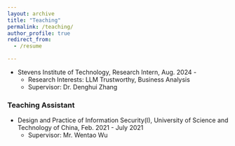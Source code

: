 ```yaml
---
layout: archive
title: "Teaching"
permalink: /teaching/
author_profile: true
redirect_from:
  - /resume

---
```

* Stevens Institute of Technology, Research Intern, Aug. 2024 - 
  *  Research Interests: LLM Trustworthy, Business Analysis
  *  Supervisor: Dr. Denghui Zhang

### Teaching Assistant
* Design and Practice of Information Security(I), University of Science and Technology of China, Feb. 2021 - July 2021
  *  Supervisor: Mr. Wentao Wu